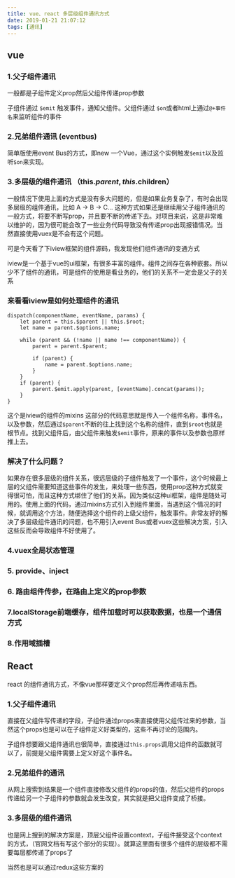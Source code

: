 ```yaml
---
title: vue、react 多层级组件通讯方式
date: 2019-01-21 21:07:12
tags: [通讯]
---
```


## vue
  ### 1.父子组件通讯
  一般都是子组件定义prop然后父组件传递prop参数

  子组件通过 `$emit` 触发事件，通知父组件。父组件通过 `$on`或者html上通过`@+事件名`来监听组件的事件
  ### 2.兄弟组件通讯 (eventbus)
  简单版使用event Bus的方式，即new 一个Vue，通过这个实例触发`$emit`以及监听`$on`来实现。
<!--truncate-->
  ### 3.多层级的组件通讯 （this.$parent, this.$children）

  一般情况下使用上面的方式是没有多大问题的，但是如果业务复杂了，有时会出现多层级的组件通讯，比如 A -> B -> C... 这种方式如果还是继续用父子组件通讯的一般方式，将要不断写prop，并且要不断的传递下去。对项目来说，这是非常难以维护的，因为很可能会改了一些业务代码导致没有传递prop出现报错情况。当然直接使用vuex是不会有这个问题。

  可是今天看了下iview框架的组件源码，我发现他们组件通讯的变通方式

  iview是一个基于vue的ui框架，有很多丰富的组件。组件之间存在各种嵌套。所以少不了组件的通讯，可是组件的使用是看业务的，他们的关系不一定会是父子的关系

  ### 来看看iview是如何处理组件的通讯
  ```
  dispatch(componentName, eventName, params) {
      let parent = this.$parent || this.$root;
      let name = parent.$options.name;

      while (parent && (!name || name !== componentName)) {
          parent = parent.$parent;

          if (parent) {
              name = parent.$options.name;
          }
      }
      if (parent) {
          parent.$emit.apply(parent, [eventName].concat(params));
      }
  }
  ```
  这个是iview的组件的mixins 这部分的代码意思就是传入一个组件名称，事件名，以及参数，然后通过`$parent`不断的往上找到这个名称的组件，直到`$root`也就是根节点。找到父组件后，由父组件来触发`$emit`事件，原来的事件以及参数也原样推上去。

  ### 解决了什么问题？
  如果存在很多层级的组件关系，很远层级的子组件触发了一个事件，这个时候最上层的父组件需要知道这些事件的发生，来处理一些东西，使用prop这种方式就变得很可怕，而且这种方式绑住了他们的关系。因为类似这种ui框架，组件是随处可用的。使用上面的代码，通过mixins方式引入到组件里面，当遇到这个情况的时候，就调用这个方法，随便选择这个组件的上级父组件，触发事件。非常友好的解决了多层级组件通讯的问题，也不用引入event Bus或者vuex这些解决方案，引入这些反而会导致组件不好使用了。


  ### 4.vuex全局状态管理

  ### 5. provide、inject

  ### 6. 路由组件传参，在路由上定义的prop参数

  ### 7.localStorage前端缓存，组件加载时可以获取数据，也是一个通信方式

  ### 8.作用域插槽

  ## React
  react 的组件通讯方式，不像vue那样要定义个prop然后再传递啥东西。

  ### 1.父子组件通讯

  直接在父组件写传递的字段，子组件通过props来直接使用父组传过来的参数，当然这个props也是可以在子组件定义好类型的，这些不再讨论的范围内。

  子组件想要跟父组件通讯也很简单，直接通过`this.props`调用父组件的函数就可以了，前提是父组件需要上定义好这个事件名。

  ### 2.兄弟组件的通讯
  从网上搜索到结果是一个组件直接修改父组件的props的值，然后父组件的props传递给另一个子组件的参数就会发生改变，其实就是把父组件变成了桥接。

  ### 3.多层级的组件通讯

  也是网上搜到的解决方案是，顶层父组件设置context，子组件接受这个context的方式，（官网文档有写这个部分的实现）。就算这里面有很多个组件的层级都不需要每层都传递了props了

  当然也是可以通过redux这些方案的
